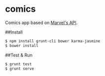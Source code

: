 comics
======

Comics app based on [Marvel's API](https://developer.marvel.com).

##Install

```bash
$ npm install grunt-cli bower karma-jasmine
$ bower install
```

##Test & Run

```bash
$ grunt test
$ grunt serve
```
